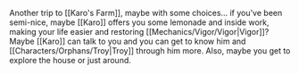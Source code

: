 Another trip to [[Karo's Farm]], maybe with some choices... if you've been semi-nice, maybe [[Karo]] offers you some lemonade and inside work, making your life easier and restoring [[Mechanics/Vigor/Vigor|Vigor]]? Maybe [[Karo]] can talk to you and you can get to know him and [[Characters/Orphans/Troy|Troy]] through him more. Also, maybe you get to explore the house or just around.